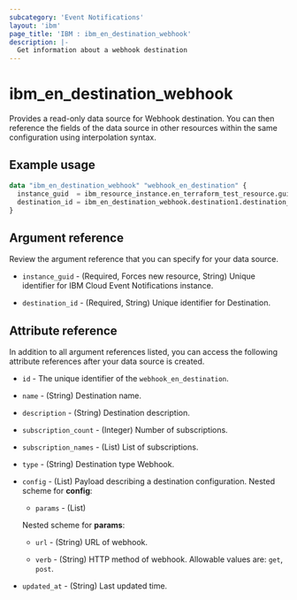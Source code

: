 ```yaml
---
subcategory: 'Event Notifications'
layout: 'ibm'
page_title: 'IBM : ibm_en_destination_webhook'
description: |-
  Get information about a webhook destination
---
```


# ibm_en_destination_webhook

Provides a read-only data source for Webhook destination. You can then reference the fields of the data source in other resources within the same configuration using interpolation syntax.

## Example usage

```terraform
data "ibm_en_destination_webhook" "webhook_en_destination" {
  instance_guid  = ibm_resource_instance.en_terraform_test_resource.guid
  destination_id = ibm_en_destination_webhook.destination1.destination_id
}
```

## Argument reference

Review the argument reference that you can specify for your data source.

- `instance_guid` - (Required, Forces new resource, String) Unique identifier for IBM Cloud Event Notifications instance.

- `destination_id` - (Required, String) Unique identifier for Destination.

## Attribute reference

In addition to all argument references listed, you can access the following attribute references after your data source is created.

- `id` - The unique identifier of the `webhook_en_destination`.

- `name` - (String) Destination name.

- `description` - (String) Destination description.

- `subscription_count` - (Integer) Number of subscriptions.

- `subscription_names` - (List) List of subscriptions.

- `type` - (String) Destination type Webhook.

- `config` - (List) Payload describing a destination configuration.
  Nested scheme for **config**:

  - `params` - (List)

  Nested scheme for **params**:

  - `url` - (String) URL of webhook.

  - `verb` - (String) HTTP method of webhook. Allowable values are: `get`, `post`.

- `updated_at` - (String) Last updated time.
